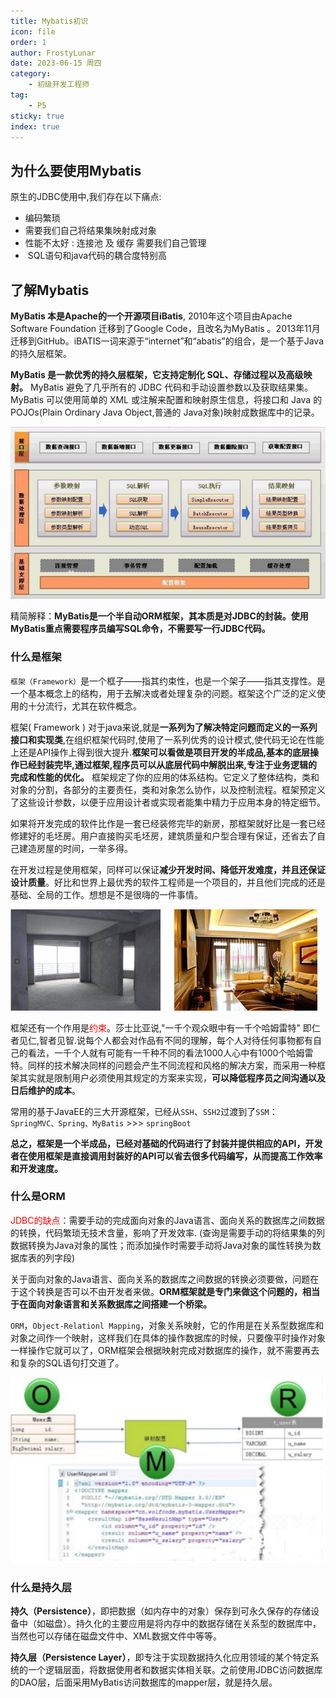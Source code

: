 ```yaml
---
title: Mybatis初识
icon: file
order: 1
author: FrostyLunar
date: 2023-06-15 周四
category:
	- 初级开发工程师
tag:
	- P5
sticky: true
index: true
---
```


## 为什么要使用Mybatis

原生的JDBC使用中,我们存在以下痛点:
- 编码繁琐
- 需要我们自己将结果集映射成对象
- 性能不太好 : 连接池 及 缓存 需要我们自己管理
-  SQL语句和java代码的耦合度特别高

## 了解Mybatis

**MyBatis 本是Apache的一个开源项目iBatis**, 2010年这个项目由Apache Software Foundation 迁移到了Google Code，且改名为MyBatis 。2013年11月迁移到GitHub。iBATIS一词来源于“internet”和“abatis”的组合，是一个基于Java的持久层框架。

**MyBatis 是一款优秀的持久层框架，它支持定制化 SQL、存储过程以及高级映射。** MyBatis 避免了几乎所有的 JDBC 代码和手动设置参数以及获取结果集。MyBatis 可以使用简单的 XML 或注解来配置和映射原生信息，将接口和 Java 的 POJOs(Plain Ordinary Java Object,普通的 Java对象)映射成数据库中的记录。

![](./assets/Pasted_image_20230409163100.png)

 精简解释：**MyBatis是一个半自动ORM框架，其本质是对JDBC的封装。使用MyBatis重点需要程序员编写SQL命令，不需要写一行JDBC代码。**

### 什么是框架

`框架（Framework）`是一个框子——指其约束性，也是一个架子——指其支撑性。是一个基本概念上的结构，用于去解决或者处理复杂的问题。框架这个广泛的定义使用的十分流行，尤其在软件概念。

框架( Framework ) 对于java来说,就是**一系列为了解决特定问题而定义的一系列接口和实现类**,在组织框架代码时,使用了一系列优秀的设计模式,使代码无论在性能上还是API操作上得到很大提升.**框架可以看做是项目开发的半成品,基本的底层操作已经封装完毕,通过框架,程序员可以从底层代码中解脱出来,专注于业务逻辑的完成和性能的优化。** 框架规定了你的应用的体系结构。它定义了整体结构，类和对象的分割，各部分的主要责任，类和对象怎么协作，以及控制流程。框架预定义了这些设计参数，以便于应用设计者或实现者能集中精力于应用本身的特定细节。

如果将开发完成的软件比作是一套已经装修完毕的新房，那框架就好比是一套已经修建好的毛坯房。用户直接购买毛坯房，建筑质量和户型合理有保证，还省去了自己建造房屋的时间，一举多得。

在开发过程是使用框架，同样可以保证**减少开发时间、降低开发难度，并且还保证设计质量**。好比和世界上最优秀的软件工程师是一个项目的，并且他们完成的还是基础、全局的工作。想想是不是很嗨的一件事情。

![](./assets/Pasted_image_20230409162646.png)

框架还有一个作用是<font color="#ff0000">约束</font>。莎士比亚说,"一千个观众眼中有一千个哈姆雷特" 即仁者见仁,智者见智.说每个人都会对作品有不同的理解，每个人对待任何事物都有自己的看法，一千个人就有可能有一千种不同的看法1000人心中有1000个哈姆雷特。同样的技术解决同样的问题会产生不同流程和风格的解决方案，而采用一种框架其实就是限制用户必须使用其规定的方案来实现，**可以降低程序员之间沟通以及日后维护的成本**。

常用的基于JavaEE的三大开源框架，已经从`SSH`、`SSH2`过渡到了`SSM`：`SpringMVC、Spring、MyBatis` >>> `springBoot`

**总之，框架是一个半成品，已经对基础的代码进行了封装并提供相应的API，开发者在使用框架是直接调用封装好的API可以省去很多代码编写，从而提高工作效率和开发速度。**


### 什么是ORM

<font color="#ff0000">JDBC的缺点</font>：需要手动的完成面向对象的Java语言、面向关系的数据库之间数据的转换，代码繁琐无技术含量，影响了开发效率. (查询是需要手动的将结果集的列数据转换为Java对象的属性；而添加操作时需要手动将Java对象的属性转换为数据库表的列字段)

关于面向对象的Java语言、面向关系的数据库之间数据的转换必须要做，问题在于这个转换是否可以不由开发者来做。**ORM框架就是专门来做这个问题的，相当于在面向对象语言和关系数据库之间搭建一个桥梁。**

`ORM`，`Object-Relationl Mapping`，对象关系映射，它的作用是在关系型数据库和对象之间作一个映射，这样我们在具体的操作数据库的时候，只要像平时操作对象一样操作它就可以了，ORM框架会根据映射完成对数据库的操作，就不需要再去和复杂的SQL语句打交道了。

![](./assets/Pasted_image_20230409162915.png)

### 什么是持久层

**持久（Persistence）**，即把数据（如内存中的对象）保存到可永久保存的存储设备中（如磁盘）。持久化的主要应用是将内存中的数据存储在关系型的数据库中，当然也可以存储在磁盘文件中、XML数据文件中等等。

**持久层（Persistence Layer）**，即专注于实现数据持久化应用领域的某个特定系统的一个逻辑层面，将数据使用者和数据实体相关联。之前使用JDBC访问数据库的DAO层，后面采用MyBatis访问数据库的mapper层，就是持久层。